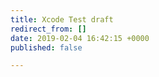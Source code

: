 ```yaml
---
title: Xcode Test draft
redirect_from: []
date: 2019-02-04 16:42:15 +0000
published: false

---
```

